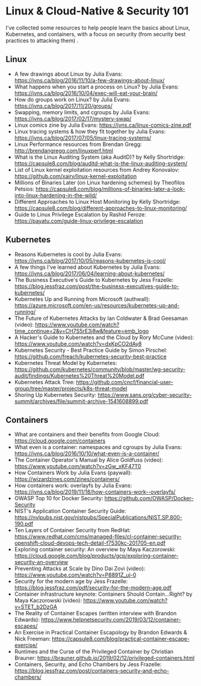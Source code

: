 # Linux & Cloud-Native & Security 101
I've collected some resources to help people learn the basics about Linux, Kubernetes, and containers, with a focus on security (from security best practices to attacking them) .

## Linux
* A few drawings about Linux by Julia Evans: https://jvns.ca/blog/2016/11/10/a-few-drawings-about-linux/
* What happens when you start a process on Linux? by Julia Evans: https://jvns.ca/blog/2016/10/04/exec-will-eat-your-brain/
* How do groups work on Linux? by Julia Evans: https://jvns.ca/blog/2017/11/20/groups/
* Swapping, memory limits, and cgroups by Julia Evans: https://jvns.ca/blog/2017/02/17/mystery-swap/
* Linux comics zine by Julia Evans: https://jvns.ca/linux-comics-zine.pdf
* Linux tracing systems & how they fit together by Julia Evans: https://jvns.ca/blog/2017/07/05/linux-tracing-systems/
* Linux Performance resources from Brendan Gregg: http://brendangregg.com/linuxperf.html
* What is the Linux Auditing System (aka AuditD)? by Kelly Shortridge: https://capsule8.com/blog/auditd-what-is-the-linux-auditing-system/
* List of Linux kernel exploitation resources from Andrey Konovalov: https://github.com/xairy/linux-kernel-exploitation
* Millions of Binaries Later (on Linux hardening schemes) by Theofilos Petsios: https://capsule8.com/blog/millions-of-binaries-later-a-look-into-linux-hardening-in-the-wild/
* Different Approaches to Linux Host Monitoring by Kelly Shortridge: https://capsule8.com/blog/different-approaches-to-linux-monitoring/
* Guide to Linux Privilege Escalation by Rashid Feroze: https://payatu.com/guide-linux-privilege-escalation

## Kubernetes
* Reasons Kubernetes is cool by Julia Evans: https://jvns.ca/blog/2017/10/05/reasons-kubernetes-is-cool/
* A few things I've learned about Kubernetes by Julia Evans: https://jvns.ca/blog/2017/06/04/learning-about-kubernetes/
* The Business Executive's Guide to Kubernetes by Jess Frazelle: https://blog.jessfraz.com/post/the-business-executives-guide-to-kubernetes/
* Kubernetes Up and Running from Microsoft (authwall): https://azure.microsoft.com/en-us/resources/kubernetes-up-and-running/
* The Future of Kubernetes Attacks by Ian Coldwater & Brad Geesaman (video): https://www.youtube.com/watch?time_continue=2&v=CH7S5rE3j8w&feature=emb_logo
* A Hacker's Guide to Kubernetes and the Cloud by Rory McCune (video): https://www.youtube.com/watch?v=dxKpCO2dAy8
* Kubernetes Security - Best Practice Guide by Simon Pirschel: https://github.com/freach/kubernetes-security-best-practice
* Kubernetes Threat Model by Kubernetes: https://github.com/kubernetes/community/blob/master/wg-security-audit/findings/Kubernetes%20Threat%20Model.pdf
* Kubernetes Attack Tree: https://github.com/cncf/financial-user-group/tree/master/projects/k8s-threat-model
* Shoring Up Kubernetes Security: https://www.sans.org/cyber-security-summit/archives/file/summit-archive-1541608899.pdf

## Containers
* What are containers and their benefits from Google Cloud: https://cloud.google.com/containers
* What even is a container: namespaces and cgroups by Julia Evans: https://jvns.ca/blog/2016/10/10/what-even-is-a-container/
* The Container Operator's Manual by Alice Goldfuss (video): https://www.youtube.com/watch?v=zGw_xKF47T0
* How Containers Work by Julia Evans (paywall): https://wizardzines.com/zines/containers/
* How containers work: overlayfs by Julia Evans: https://jvns.ca/blog/2019/11/18/how-containers-work--overlayfs/
* OWASP Top 10 for Docker Security: https://github.com/OWASP/Docker-Security
* NIST's Application Container Security Guide: https://nvlpubs.nist.gov/nistpubs/SpecialPublications/NIST.SP.800-190.pdf
* Ten Layers of Container Security from RedHat: https://www.redhat.com/cms/managed-files/cl-container-security-openshift-cloud-devops-tech-detail-f7530kc-201705-en.pdf
* Exploring container security: An overview by Maya Kaczorowski: https://cloud.google.com/blog/products/gcp/exploring-container-security-an-overview
* Preventing Attacks at Scale by Dino Dai Zovi (video): https://www.youtube.com/watch?v=P8891Z_uj-0
* Security for the modern age by Jess Frazelle: https://blog.jessfraz.com/pdf/security-for-the-modern-age.pdf
* Container infrastructure keynote: Containers Should Contain…Right? by Maya Kaczorowski (video): https://www.youtube.com/watch?v=STET_b2DzGA
* The Reality of Container Escapes (written interview with Brandon Edwards): https://www.helpnetsecurity.com/2019/03/12/container-escapes/
* An Exercise in Practical Container Escapology by Brandon Edwards & Nick Freeman: https://capsule8.com/blog/practical-container-escape-exercise/
* Runtimes and the Curse of the Privileged Container by Christian Brauner: https://brauner.github.io/2019/02/12/privileged-containers.html
* Containers, Security, and Echo Chambers by Jess Frazelle: https://blog.jessfraz.com/post/containers-security-and-echo-chambers/

